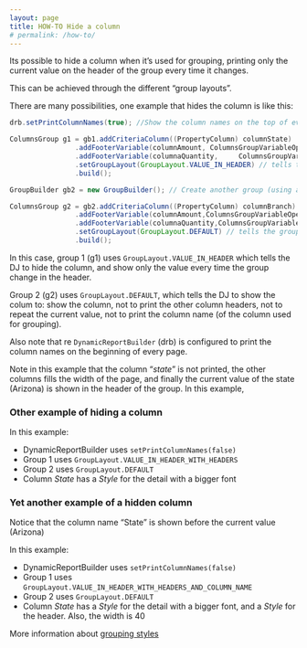 ```yaml
---
layout: page
title: HOW-TO Hide a column
# permalink: /how-to/
---
```


Its possible to hide a column when it’s used for grouping, printing only the current value on the header of the group every time it changes.

This can be achieved through the different “group layouts”.

There are many possibilities, one example that hides the column is like this:

```java
drb.setPrintColumnNames(true); //Show the column names on the top of every page

ColumnsGroup g1 = gb1.addCriteriaColumn((PropertyColumn) columnState)
                .addFooterVariable(columnAmount, ColumnsGroupVariableOperation.SUM)
                .addFooterVariable(columnaQuantity,     ColumnsGroupVariableOperation.SUM) // idem for the columnaQuantity column
                .setGroupLayout(GroupLayout.VALUE_IN_HEADER) // tells the group how to be shown, there are many posibilities, see the GroupLayout for more.
                .build();

GroupBuilder gb2 = new GroupBuilder(); // Create another group (using another column as criteria)

ColumnsGroup g2 = gb2.addCriteriaColumn((PropertyColumn) columnBranch) // and we add the same operations for the columnAmount and
                .addFooterVariable(columnAmount,ColumnsGroupVariableOperation.SUM) // columnaQuantity columns
                .addFooterVariable(columnaQuantity,ColumnsGroupVariableOperation.SUM)
                .setGroupLayout(GroupLayout.DEFAULT) // tells the group how to be shown, there are many posibilities, see the GroupLayout for more.
                .build();
```

In this case, group 1 (g1) uses `GroupLayout.VALUE_IN_HEADER` which tells the DJ to hide the column, and show only the value every time the group change in the header.

Group 2 (g2) uses `GroupLayout.DEFAULT`, which tells the DJ to show the colum to: show the column, not to print the other column headers, not to repeat the current value, not to print the column name (of the column used for grouping).

Also note that re `DynamicReportBuilder` (drb) is configured to print the column names on the beginning of every page.

Note in this example that the column “_state_” is not printed, the other columns fills the width of the page, and finally the current value of the state (Arizona) is shown in the header of the group. In this example,

### Other example of hiding a column

In this example:

* DynamicReportBuilder uses `setPrintColumnNames(false)`
* Group 1 uses `GroupLayout.VALUE_IN_HEADER_WITH_HEADERS`
* Group 2 uses `GroupLayout.DEFAULT`
* Column _State_ has a _Style_ for the detail with a bigger font

[//]: # (### )
[//]: # ()
[//]: # (no images were found)

### Yet another example of a hidden column

Notice that the column name “State” is shown before the current value (Arizona)

In this example:

* DynamicReportBuilder uses `setPrintColumnNames(false)`
* Group 1 uses `GroupLayout.VALUE_IN_HEADER_WITH_HEADERS_AND_COLUMN_NAME`
* Group 2 uses `GroupLayout.DEFAULT`
* Column _State_ has a _Style_ for the detail with a bigger font, and a _Style_ for the header. Also, the width is 40

More information about [grouping styles](../how-to/grouping-styles.html)
